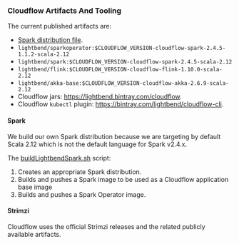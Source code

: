 ### Cloudflow Artifacts And Tooling

The current published artifacts are:

* [Spark distribution file](https://github.com/lightbend/spark/releases/download/2.4.5-lightbend/spark-2.4.5-bin-cloudflow-2.12.tgz).
* `lightbend/sparkoperator:$CLOUDFLOW_VERSION-cloudflow-spark-2.4.5-1.1.2-scala-2.12`
* `lightbend/spark:$CLOUDFLOW_VERSION-cloudflow-spark-2.4.5-scala-2.12`
* `lightbend/flink:$CLOUDFLOW_VERSION-cloudflow-flink-1.10.0-scala-2.12`
* `lightbend/akka-base:$CLOUDFLOW_VERSION-cloudflow-akka-2.6.9-scala-2.12`
* Cloudflow jars: https://lightbend.bintray.com/cloudflow.
* Cloudflow `kubectl` plugin: https://bintray.com/lightbend/cloudflow-cli.

#### Spark

We build our own Spark distribution because we are targeting by default Scala 2.12 which is not the default language for Spark v2.4.x.

The [buildLightbendSpark.sh](multi-base-images/spark/buildLightbendSpark.sh) script:

1. Creates an appropriate Spark distribution. 
2. Builds and pushes a Spark image to be used as a Cloudflow application base image
3. Builds and pushes a Spark Operator image.

#### Strimzi

Cloudflow uses the official Strimzi releases and the related publicly available artifacts.

